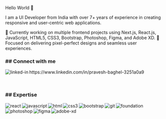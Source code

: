 Hello World 👋

I am a UI Developer from India with over 7+ years of experience in creating responsive and user-centric web applications.

🔭 Currently working on multiple frontend projects using Next.js, React.js, JavaScript, HTML5, CSS3, Bootstrap, Photoshop, Figma, and Adobe XD.
🎯 Focused on delivering pixel-perfect designs and seamless user experiences.

<h3>## Connect with me </h3>
<p><img align="left" alt="linked-in" src="https://img.shields.io/badge/linkedin-%230077B5.svg?&style=for-the-badge&logo=linkedin&logoColor=white" /> https://www.linkedin.com/in/pravesh-baghel-3251a0a9</p>


<br>
<h3>## Expertise</h3>
<span><img align="left" alt="react" src="https://img.shields.io/badge/-REACT-%2361DAFB" /></span>
<span><img align="left" alt="javascript" src="https://img.shields.io/badge/-JAVASCRIPT-%23F7DF1E" /></span>
<span><img align="left" alt="html" src="https://img.shields.io/badge/-HTML-%23E34F26" /></span>
<span><img align="left" alt="css3" src="https://img.shields.io/badge/-CSS3-%231572B6" /></span>
<span><img align="left" alt="bootstrap" src="https://img.shields.io/badge/-BOOTSTRAP-%237952B3" /></span>
<span><img align="left" alt="git" src="https://img.shields.io/badge/-GIT-%23F05033" /></span>
<span><img align="left" alt="foundation" src="https://img.shields.io/badge/-FOUNDATION-%231F305F" /></span>
<span><img align="left" alt="photoshop" src="https://img.shields.io/badge/-PHOTOSHOP-%2300C4CC" /></span>
<span><img align="left" alt="figma" src="https://img.shields.io/badge/-FIGMA-%23F24E1E" /></span>
<span><img align="left" alt="adobe-xd" src="https://img.shields.io/badge/-ADOBE%20XD-%23FF61F6" /></span>



<br>
<br>
